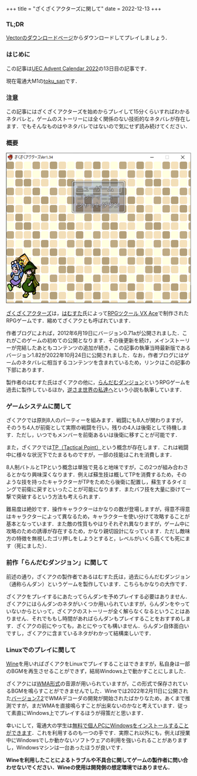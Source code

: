 +++
title = "ざくざくアクターズに関して"
date = 2022-12-13
+++

### TL;DR

[Vectorのダウンロードページ](https://www.vector.co.jp/soft/dl/winnt/game/se508809.html)からダウンロードしてプレイしましょう．

### はじめに

この記事は[UEC Advent Calendar 2022](https://adventar.org/calendars/7581)の13日目の記事です．

現在電通大M1の[toku\_san](https://keybase.io/toku_san/)です．

### 注意

この記事にはざくざくアクターズを始めからプレイして15分くらいすればわかるネタバレと，ゲームのストーリーには全く関係のない技術的なネタバレが存在します．でもそんなものはやネタバレではないので気にせず読み続けてください．

### 概要

![ざくざくアクターズVer1.82を初回起動した直後のスクリーンショット](top_screenshot.png)

[ざくざくアクターズ](https://www.vector.co.jp/soft/winnt/game/se508809.html)は，[はむすた](https://www.vector.co.jp/vpack/browse/person/an051865.html)氏によって[RPGツクール VX Ace](https://rpgmakerofficial.com/product/products/rpgvxace/index/)で制作されたRPGゲームです．縮めてざくアクとも呼ばれています．

作者ブログによれば，2012年6月19日にバージョン0.71aが公開されました．これがこのゲームの初めての公開となります．その後更新を続け，メインストーリーが完結したあともコンテンツの追加が続き，この記事の執筆当時最新版であるバージョン1.82が2022年10月24日に公開されました．なお，作者ブログにはゲームのネタバレに相当するコンテンツを含まれているため，リンクはこの記事の下部にあります．

製作者のはむすた氏はざくアクの他に，[らんだむダンジョン](https://www.vector.co.jp/soft/winnt/game/se482804.html)というRPGゲームを過去に製作しているほか，[逆さま世界の私達へ](https://www.pixiv.net/novel/series/1449123)という小説も執筆しています．

### ゲームシステムに関して

ざくアクでは原則8人のパーティーを組みます．戦闘にも8人が関わりますが，そのうち4人が前衛として実際の戦闘を行い，残りの4人は後衛として待機します．ただし，いつでもメンバーを前衛あるいは後衛に移すことが可能です．

また，ざくアクでは[TP（Tactical Point）](https://tkool.jp/mv/course/03.html)という概念が存在します．これは戦闘中に様々な状況下でたまるものですが，一部の技能はこれを消費します．

8人制バトルとTPという概念は単独で見ると地味ですが，この2つが組み合わさるとかなり興味深くなります．例えば蘇生技は概してTPを消費するため，そのような技を持ったキャラクターがTPをためたら後衛に配置し，蘇生するタイミングで前衛に戻すといったことが可能になります．またバフ技を大量に掛けて一撃で突破するという方法も考えられます．

難易度は絶妙です．操作キャラクターはかなりの数が登場しますが，得意不得意はキャラクターによって異なるため，キャラクターを使い分けて攻略することが基本となっています．また敵の性質もやはりそれぞれ異なりますが，ゲーム中に攻略のための誘導が存在するため，かなり親切設計になっています．ただし敵味方の特徴を無視したゴリ押しをしようとすると，レベルがいくら高くても死にます（死にました）．

### 前作「らんだむダンジョン」に関して

前述の通り，ざくアクの製作者であるはむすた氏は，過去にらんだむダンジョン（通称らんダン）というゲームを製作しています．こちらもかなりの大作です．

ざくアクをプレイするにあたってらんダンを予めプレイする必要はありません．ざくアクにはらんダンのネタがいくつか用いられていますが，らんダンをやっていないからといって，ざくアクのストーリーが全く解らなくなるということはありません．それでももし時間があればらんダンもプレイすることをおすすめします．ざくアクの前にやっても，あとにやっても構いません．らんダン自体面白いですし，ざくアクに含まているネタがわかって結構楽しいです．

### Linuxでのプレイに関して

[Wine](https://www.winehq.org/)を用いればざくアクをLinuxでプレイすることはできますが，私自身は一部のBGMを再生させることができず，結局Windows上で動かすことにしました．

ざくアクには[WMA形式](https://ja.wikipedia.org/wiki/Windows_Media_Audio)の音源が用いられていますが，この形式で保存されているBGMを鳴らすことができませんでした．Wineでは2022年2月11日に公開された[バージョン7.2](https://www.winehq.org/announce/7.2)でWMAデコーダの開発が開始されたばかりなため，あくまで推測ですが，まだWMAを直接鳴らすことが出来ないのかなと考えています．従って素直にWindows上でプレイするほうが得策だと思います．

幸いにして，電通大の学生は[無料で個人PCにWindowsをインストールすることができます](https://www.cc.uec.ac.jp/ug/ja/license/ms/personal/kivuto/index.html)．これを利用するのも一つの手です．実際これ以外にも，例えば授業中にWindowsでしか動かないソフトウェアの利用を強いられることがありますし，Windowsマシンは一台あったほうが良いです．

**Wineを利用したことによるトラブルや不具合に関してゲームの製作者に問い合わせないでください．Wineの使用は開発側の想定環境ではありません．**
